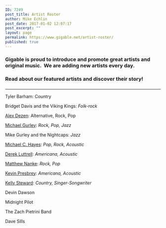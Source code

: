 ```yaml
---
ID: 7249
post_title: Artist Roster
author: Mike Echlin
post_date: 2017-01-02 12:07:17
post_excerpt: ""
layout: page
permalink: https://www.gigable.net/artist-roster/
published: true
---
```

<h3>Gigable is proud to introduce and promote great artists and original music.  We are adding new artists every day.</h3>
<h3>Read about our featured artists and discover their story!</h3>
<h3></h3>

<hr />

Tyler Barham: Country

Bridget Davis and the Viking Kings: <em>Folk-rock</em>

<a href="https://www.gigable.net/alex-dezen/">Alex Dezen</a>: Alternative, Rock, Pop

<a title="Michael Gurley" href="http://www.gigable.net/author/mgurley">Michael Gurley</a>: <em>Rock, Pop, Jazz</em>

Mike Gurley and the Nightcaps: <em>Jazz</em>

<a title="Michael C. Hayes" href="http://www.gigable.net/author/MCHMUSIC">Michael C. Hayes</a>: <em>Pop, Rock, Acoustic</em>

<a title="Derek Luttell" href="http://www.gigable.net/author/dluttrell">Derek Luttrell</a>: <em>Americana, Acoustic</em>

<a title="Matthew Nanke" href="http://www.gigable.net/author/mnanke">Matthew Nanke</a>: <em>Rock, Pop</em>

<a title="Kevin Presbrey" href="http://www.gigable.net/kevin-presbrey/">Kevin Presbrey</a>: <em>Americana, Acoustic</em>

<a title="Kelly Steward" href="http://gigable.net/author/ksteward">Kelly Steward</a>: <em>Country, Singer-Songwriter</em>

Devin Dawson

Midnight Pilot

The Zach Pietrini Band

Dave Sills